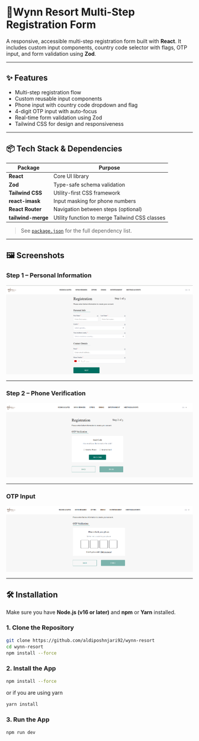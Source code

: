 # 🚀Wynn Resort Multi-Step Registration Form

A responsive, accessible multi-step registration form built with **React**. It includes custom input components, country code selector with flags, OTP input, and form validation using **Zod**.

---

## ✨ Features

- Multi-step registration flow
- Custom reusable input components
- Phone input with country code dropdown and flag
- 4-digit OTP input with auto-focus
- Real-time form validation using Zod
- Tailwind CSS for design and responsiveness

---

## 📦 Tech Stack & Dependencies

| Package             | Purpose                                                   |
|---------------------|-----------------------------------------------------------|
| **React**           | Core UI library                                            |
| **Zod**             | Type-safe schema validation                                |
| **Tailwind CSS**    | Utility-first CSS framework                                |
| **react-imask**     | Input masking for phone numbers                            |
| **React Router**    | Navigation between steps (optional)                        |
| **tailwind-merge**  | Utility function to merge Tailwind CSS classes             |

> See [`package.json`](./package.json) for the full dependency list.

---

## 🖼️ Screenshots

### Step 1 – Personal Information

![Step 1](./public/assets/screenshots/step1.png)

---

### Step 2 – Phone Verification

![Step 2](./public/assets/screenshots/step2.png)

---

### OTP Input

![OTP Input](./public/assets/screenshots/step3.png)

---

## 🛠️ Installation

Make sure you have **Node.js (v16 or later)** and **npm** or **Yarn** installed.

### 1. Clone the Repository

```bash
git clone https://github.com/aldiposhnjari92/wynn-resort
cd wynn-resort
npm install --force
```

### 2. Install the App

```bash
npm install --force
```

or if you are using yarn
```bash
yarn install
```

### 3. Run the App
```bash
npm run dev
```